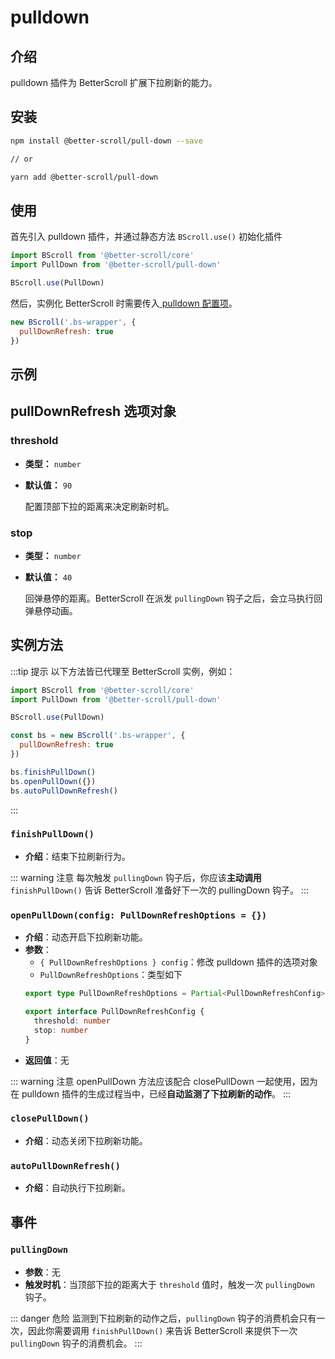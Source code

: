 # pulldown

## 介绍

pulldown 插件为 BetterScroll 扩展下拉刷新的能力。

## 安装

```bash
npm install @better-scroll/pull-down --save

// or

yarn add @better-scroll/pull-down
```

## 使用

首先引入 pulldown 插件，并通过静态方法 `BScroll.use()` 初始化插件

```js
import BScroll from '@better-scroll/core'
import PullDown from '@better-scroll/pull-down'

BScroll.use(PullDown)
```

然后，实例化 BetterScroll 时需要传入[ pulldown 配置项](./pulldown.html#pulldownrefresh-选项对象)。

```js
new BScroll('.bs-wrapper', {
  pullDownRefresh: true
})
```

## 示例

<demo qrcode-url="pulldown/" :render-code="true">
  <template slot="code-template">
    <<< @/examples/vue/components/pulldown/default.vue?template
  </template>
  <template slot="code-script">
    <<< @/examples/vue/components/pulldown/default.vue?script
  </template>
  <template slot="code-style">
    <<< @/examples/vue/components/pulldown/default.vue?style
  </template>
  <pulldown-default slot="demo"></pulldown-default>
</demo>

## pullDownRefresh 选项对象

### threshold

  - **类型：** `number`
  - **默认值：** `90`

    配置顶部下拉的距离来决定刷新时机。

### stop

  - **类型：** `number`
  - **默认值：** `40`

    回弹悬停的距离。BetterScroll 在派发 `pullingDown` 钩子之后，会立马执行回弹悬停动画。

## 实例方法

:::tip 提示
以下方法皆已代理至 BetterScroll 实例，例如：

```js
import BScroll from '@better-scroll/core'
import PullDown from '@better-scroll/pull-down'

BScroll.use(PullDown)

const bs = new BScroll('.bs-wrapper', {
  pullDownRefresh: true
})

bs.finishPullDown()
bs.openPullDown({})
bs.autoPullDownRefresh()
```
:::

### `finishPullDown()`

  - **介绍**：结束下拉刷新行为。

::: warning 注意
每次触发 `pullingDown` 钩子后，你应该**主动调用** `finishPullDown()` 告诉 BetterScroll 准备好下一次的 pullingDown 钩子。
:::

### `openPullDown(config: PullDownRefreshOptions = {})`

  - **介绍**：动态开启下拉刷新功能。
  - **参数**：
    - `{ PullDownRefreshOptions } config`：修改 pulldown 插件的选项对象
    - `PullDownRefreshOptions`：类型如下
    ```typescript
    export type PullDownRefreshOptions = Partial<PullDownRefreshConfig> | true

    export interface PullDownRefreshConfig {
      threshold: number
      stop: number
    }
    ```
  - **返回值**：无

::: warning 注意
openPullDown 方法应该配合 closePullDown 一起使用，因为在 pulldown 插件的生成过程当中，已经**自动监测了下拉刷新的动作**。
:::

### `closePullDown()`

  - **介绍**：动态关闭下拉刷新功能。

### `autoPullDownRefresh()`

  - **介绍**：自动执行下拉刷新。

## 事件

### `pullingDown`

- **参数**：无
- **触发时机**：当顶部下拉的距离大于 `threshold` 值时，触发一次 `pullingDown` 钩子。

::: danger 危险
监测到下拉刷新的动作之后，`pullingDown` 钩子的消费机会只有一次，因此你需要调用 `finishPullDown()` 来告诉 BetterScroll 来提供下一次 `pullingDown` 钩子的消费机会。
:::
